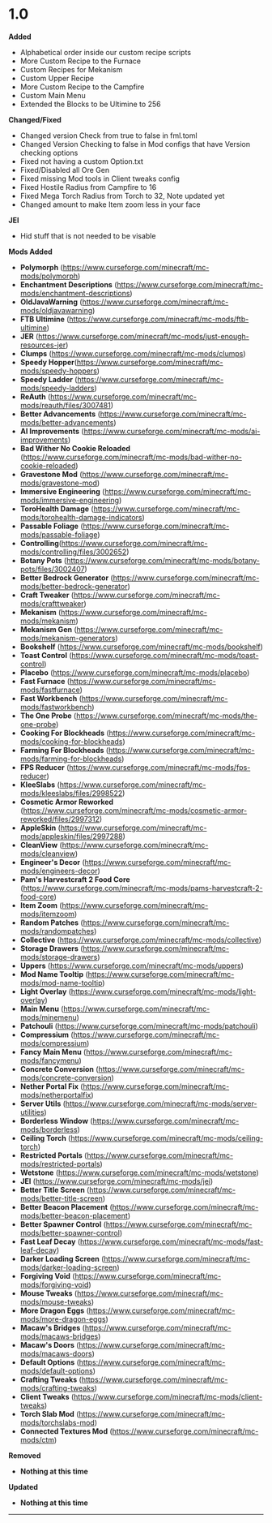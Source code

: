 # 1.0

**Added**
- Alphabetical order inside our custom recipe scripts
- More Custom Recipe to the Furnace
- Custom Recipes for Mekanism
- Custom Upper Recipe
- More Custom Recipe to the Campfire
- Custom Main Menu
- Extended the Blocks to be Ultimine to 256

**Changed/Fixed**
- Changed version Check from true to false in fml.toml
- Changed Version Checking to false in Mod configs that have Version checking options
- Fixed not having a custom Option.txt
- Fixed/Disabled all Ore Gen
- Fixed missing Mod tools in Client tweaks config
- Fixed Hostile Radius from Campfire to 16
- Fixed Mega Torch Radius from Torch to 32, Note updated yet
- Changed amount to make Item zoom less in your face

**JEI**
- Hid stuff that is not needed to be visable

**Mods Added**
- **Polymorph** (https://www.curseforge.com/minecraft/mc-mods/polymorph)
- **Enchantment Descriptions** (https://www.curseforge.com/minecraft/mc-mods/enchantment-descriptions)
- **OldJavaWarning** (https://www.curseforge.com/minecraft/mc-mods/oldjavawarning)
- **FTB Ultimine** (https://www.curseforge.com/minecraft/mc-mods/ftb-ultimine)
- **JER** (https://www.curseforge.com/minecraft/mc-mods/just-enough-resources-jer)
- **Clumps** (https://www.curseforge.com/minecraft/mc-mods/clumps)
- **Speedy Hopper**(https://www.curseforge.com/minecraft/mc-mods/speedy-hoppers)
- **Speedy Ladder** (https://www.curseforge.com/minecraft/mc-mods/speedy-ladders)
- **ReAuth** (https://www.curseforge.com/minecraft/mc-mods/reauth/files/3007481)
- **Better Advancements** (https://www.curseforge.com/minecraft/mc-mods/better-advancements)
- **AI Improvements** (https://www.curseforge.com/minecraft/mc-mods/ai-improvements)
- **Bad Wither No Cookie Reloaded** (https://www.curseforge.com/minecraft/mc-mods/bad-wither-no-cookie-reloaded)
- **Gravestone Mod** (https://www.curseforge.com/minecraft/mc-mods/gravestone-mod)
- **Immersive Engineering** (https://www.curseforge.com/minecraft/mc-mods/immersive-engineering)
- **ToroHealth Damage** (https://www.curseforge.com/minecraft/mc-mods/torohealth-damage-indicators)
- **Passable Foliage** (https://www.curseforge.com/minecraft/mc-mods/passable-foliage)
- **Controlling**(https://www.curseforge.com/minecraft/mc-mods/controlling/files/3002652)
- **Botany Pots** (https://www.curseforge.com/minecraft/mc-mods/botany-pots/files/3002407)
- **Better Bedrock Generator** (https://www.curseforge.com/minecraft/mc-mods/better-bedrock-generator)
- **Craft Tweaker** (https://www.curseforge.com/minecraft/mc-mods/crafttweaker)
- **Mekanism** (https://www.curseforge.com/minecraft/mc-mods/mekanism)
- **Mekanism Gen** (https://www.curseforge.com/minecraft/mc-mods/mekanism-generators)
- **Bookshelf** (https://www.curseforge.com/minecraft/mc-mods/bookshelf)
- **Toast Control** (https://www.curseforge.com/minecraft/mc-mods/toast-control)
- **Placebo** (https://www.curseforge.com/minecraft/mc-mods/placebo)
- **Fast Furnace** (https://www.curseforge.com/minecraft/mc-mods/fastfurnace)
- **Fast Workbench** (https://www.curseforge.com/minecraft/mc-mods/fastworkbench)
- **The One Probe** (https://www.curseforge.com/minecraft/mc-mods/the-one-probe)
- **Cooking For Blockheads** (https://www.curseforge.com/minecraft/mc-mods/cooking-for-blockheads)
- **Farming For Blockheads** (https://www.curseforge.com/minecraft/mc-mods/farming-for-blockheads)
- **FPS Reducer** (https://www.curseforge.com/minecraft/mc-mods/fps-reducer)
- **KleeSlabs** (https://www.curseforge.com/minecraft/mc-mods/kleeslabs/files/2998522)
- **Cosmetic Armor Reworked** (https://www.curseforge.com/minecraft/mc-mods/cosmetic-armor-reworked/files/2997312)
- **AppleSkin** (https://www.curseforge.com/minecraft/mc-mods/appleskin/files/2997288)
- **CleanView** (https://www.curseforge.com/minecraft/mc-mods/cleanview)
- **Engineer's Decor** (https://www.curseforge.com/minecraft/mc-mods/engineers-decor)
- **Pam's Harvestcraft 2 Food Core** (https://www.curseforge.com/minecraft/mc-mods/pams-harvestcraft-2-food-core)
- **Item Zoom** (https://www.curseforge.com/minecraft/mc-mods/itemzoom)
- **Random Patches** (https://www.curseforge.com/minecraft/mc-mods/randompatches)
- **Collective** (https://www.curseforge.com/minecraft/mc-mods/collective)
- **Storage Drawers** (https://www.curseforge.com/minecraft/mc-mods/storage-drawers)
- **Uppers** (https://www.curseforge.com/minecraft/mc-mods/uppers)
- **Mod Name Tooltip** (https://www.curseforge.com/minecraft/mc-mods/mod-name-tooltip)
- **Light Overlay** (https://www.curseforge.com/minecraft/mc-mods/light-overlay)
- **Main Menu** (https://www.curseforge.com/minecraft/mc-mods/minemenu)
- **Patchouli** (https://www.curseforge.com/minecraft/mc-mods/patchouli)
- **Compressium** (https://www.curseforge.com/minecraft/mc-mods/compressium)
- **Fancy Main Menu** (https://www.curseforge.com/minecraft/mc-mods/fancymenu)
- **Concrete Conversion** (https://www.curseforge.com/minecraft/mc-mods/concrete-conversion)
- **Nether Portal Fix** (https://www.curseforge.com/minecraft/mc-mods/netherportalfix)
- **Server Utils** (https://www.curseforge.com/minecraft/mc-mods/server-utilities)
- **Borderless Window** (https://www.curseforge.com/minecraft/mc-mods/borderless)
- **Ceiling Torch** (https://www.curseforge.com/minecraft/mc-mods/ceiling-torch)
- **Restricted Portals** (https://www.curseforge.com/minecraft/mc-mods/restricted-portals)
- **Wetstone** (https://www.curseforge.com/minecraft/mc-mods/wetstone)
- **JEI** (https://www.curseforge.com/minecraft/mc-mods/jei)
- **Better Title Screen** (https://www.curseforge.com/minecraft/mc-mods/better-title-screen)
- **Better Beacon Placement** (https://www.curseforge.com/minecraft/mc-mods/better-beacon-placement)
- **Better Spawner Control** (https://www.curseforge.com/minecraft/mc-mods/better-spawner-control)
- **Fast Leaf Decay** (https://www.curseforge.com/minecraft/mc-mods/fast-leaf-decay)
- **Darker Loading Screen** (https://www.curseforge.com/minecraft/mc-mods/darker-loading-screen)
- **Forgiving Void** (https://www.curseforge.com/minecraft/mc-mods/forgiving-void)
- **Mouse Tweaks** (https://www.curseforge.com/minecraft/mc-mods/mouse-tweaks)
- **More Dragon Eggs** (https://www.curseforge.com/minecraft/mc-mods/more-dragon-eggs)
- **Macaw's Bridges** (https://www.curseforge.com/minecraft/mc-mods/macaws-bridges)
- **Macaw's Doors** (https://www.curseforge.com/minecraft/mc-mods/macaws-doors)
- **Default Options** (https://www.curseforge.com/minecraft/mc-mods/default-options)
- **Crafting Tweaks** (https://www.curseforge.com/minecraft/mc-mods/crafting-tweaks)
- **Client Tweaks** (https://www.curseforge.com/minecraft/mc-mods/client-tweaks)
- **Torch Slab Mod** (https://www.curseforge.com/minecraft/mc-mods/torchslabs-mod)
- **Connected Textures Mod** (https://www.curseforge.com/minecraft/mc-mods/ctm)

**Removed**
- **Nothing at this time**

**Updated**
- **Nothing at this time**
---------------------------------------------------------------------------------------------
